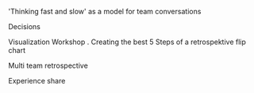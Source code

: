<span style="color:#000ff;">'Thinking fast and slow' as a model for team conversations</span>

<span style="color:#000ff;">Decisions</span> 

<span style="color:#000ff;">Visualization Workshop . Creating the best 5 Steps of a retrospektive flip chart</span>

<span style="color:#000ff;">Multi team retrospective</span> 

<span style="color:#000ff;">Experience share</span>
